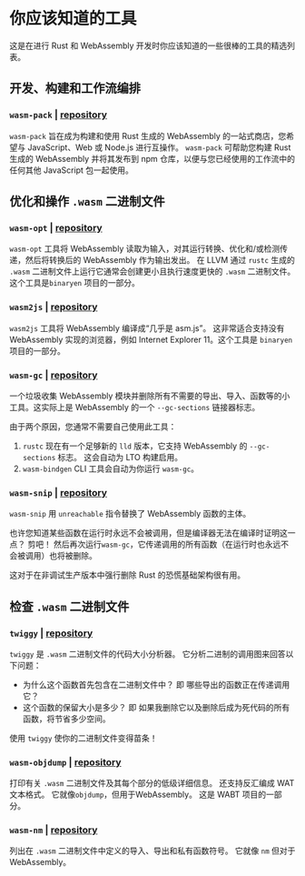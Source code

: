 # 你应该知道的工具

这是在进行 Rust 和 WebAssembly 开发时你应该知道的一些很棒的工具的精选列表。

## 开发、构建和工作流编排

### `wasm-pack` | [repository](https://github.com/rustwasm/wasm-pack)

`wasm-pack` 旨在成为构建和使用 Rust 生成的 WebAssembly 的一站式商店，您希望与 JavaScript、Web 或 Node.js 进行互操作。 `wasm-pack` 可帮助您构建 Rust 生成的 WebAssembly 并将其发布到 npm 仓库，以便与您已经使用的工作流中的任何其他 JavaScript 包一起使用。 

## 优化和操作 `.wasm` 二进制文件

### `wasm-opt` | [repository](https://github.com/WebAssembly/binaryen)

`wasm-opt` 工具将 WebAssembly 读取为输入，对其运行转换、优化和/或检测传递，然后将转换后的 WebAssembly 作为输出发出。 在 LLVM 通过 `rustc` 生成的 `.wasm` 二进制文件上运行它通常会创建更小且执行速度更快的 `.wasm` 二进制文件。 这个工具是`binaryen` 项目的一部分。 

### `wasm2js` | [repository](https://github.com/WebAssembly/binaryen)

`wasm2js` 工具将 WebAssembly 编译成“几乎是 asm.js”。 这非常适合支持没有 WebAssembly 实现的浏览器，例如 Internet Explorer 11。这个工具是 `binaryen` 项目的一部分。

### `wasm-gc` | [repository](https://github.com/alexcrichton/wasm-gc)

一个垃圾收集 WebAssembly 模块并删除所有不需要的导出、导入、函数等的小工具。这实际上是 WebAssembly 的一个 `--gc-sections` 链接器标志。

由于两个原因，您通常不需要自己使用此工具：

1. `rustc` 现在有一个足够新的 `lld` 版本，它支持 WebAssembly 的 `--gc-sections` 标志。 这会自动为 LTO 构建启用。
2. `wasm-bindgen` CLI 工具会自动为你运行 `wasm-gc`。

### `wasm-snip` | [repository](https://github.com/rustwasm/wasm-snip)

`wasm-snip` 用 `unreachable` 指令替换了 WebAssembly 函数的主体。

也许您知道某些函数在运行时永远不会被调用，但是编译器无法在编译时证明这一点？ 剪吧！ 然后再次运行`wasm-gc`，它传递调用的所有函数（在运行时也永远不会被调用）也将被删除。

这对于在非调试生产版本中强行删除 Rust 的恐慌基础架构很有用。

## 检查 `.wasm` 二进制文件

### `twiggy` | [repository](https://github.com/rustwasm/twiggy)

`twiggy` 是 `.wasm` 二进制文件的代码大小分析器。 它分析二进制的调用图来回答以下问题：

* 为什么这个函数首先包含在二进制文件中？ 即 哪些导出的函数正在传递调用它？
* 这个函数的保留大小是多少？ 即 如果我删除它以及删除后成为死代码的所有函数，将节省多少空间。

使用 `twiggy` 使你的二进制文件变得苗条！

### `wasm-objdump` | [repository](https://github.com/WebAssembly/wabt)

打印有关 `.wasm` 二进制文件及其每个部分的低级详细信息。 还支持反汇编成 WAT 文本格式。 它就像`objdump`，但用于WebAssembly。 这是 WABT 项目的一部分。

### `wasm-nm` | [repository](https://github.com/fitzgen/wasm-nm)

列出在 `.wasm` 二进制文件中定义的导入、导出和私有函数符号。 它就像 `nm` 但对于 WebAssembly。 

